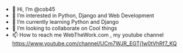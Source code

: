 - 👋 Hi, I’m @cob45
- 👀 I’m interested in Python, Django and Web Development
- 🌱 I’m currently learning Python and Django
- 💞️ I’m looking to collaborate on Cool things
- 📫 How to reach me WebTheWork.com , my youtube channel https://www.youtube.com/channel/UCm7WJR_EGTj1w0tVhRf7_KQ

<!---
cob45/cob45 is a ✨ special ✨ repository because its `README.md` (this file) appears on your GitHub profile.
You can click the Preview link to take a look at your changes.
--->
